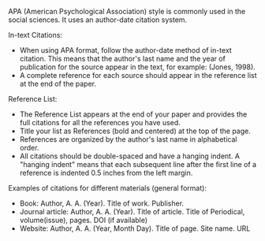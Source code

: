 APA (American Psychological Association) style is commonly used in the social sciences. It uses an author-date citation system.

In-text Citations:
- When using APA format, follow the author-date method of in-text citation. This means that the author's last name and the year of publication for the source appear in the text, for example: (Jones, 1998).
- A complete reference for each source should appear in the reference list at the end of the paper.

Reference List:
- The Reference List appears at the end of your paper and provides the full citations for all the references you have used.
- Title your list as References (bold and centered) at the top of the page.
- References are organized by the author's last name in alphabetical order.
- All citations should be double-spaced and have a hanging indent. A "hanging indent" means that each subsequent line after the first line of a reference is indented 0.5 inches from the left margin.

Examples of citations for different materials (general format):
- Book: Author, A. A. (Year). Title of work. Publisher.
- Journal article: Author, A. A. (Year). Title of article. Title of Periodical, volume(issue), pages. DOI (if available)
- Website: Author, A. A. (Year, Month Day). Title of page. Site name. URL

